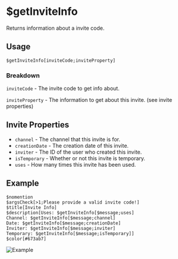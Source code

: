 # $getInviteInfo
Returns information about a invite code.

## Usage
```
$getInviteInfo[inviteCode;inviteProperty]
```

### Breakdown
`inviteCode` - The invite code to get info about.

`inviteProperty` - The information to get about this invite. (see invite properties)

## Invite Properties
- `channel` - The channel that this invite is for.
- `creationDate` - The creation date of this invite.
- `inviter` - The ID of the user who created this invite.
- `isTemporary` - Whether or not this invite is temporary.
- `uses` - How many times this invite has been used.

## Example
```
$nomention
$argsCheck[>1;Please provide a valid invite code!]
$title[Invite Info]
$description[Uses: $getInviteInfo[$message;uses]
Channel: $getInviteInfo[$message;channel]
Date: $getInviteInfo[$message;creationDate]
Inviter: $getInviteInfo[$message;inviter]
Temporary: $getInviteInfo[$message;isTemporary]]
$color[#673ab7]
```

![Example](https://user-images.githubusercontent.com/69215413/122654170-88880280-d117-11eb-9123-947b48354ab6.png)
